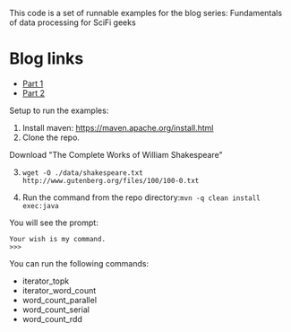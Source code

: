 This code is a set of runnable examples for the blog series: Fundamentals of data processing for SciFi geeks 

# Blog links 

* [Part 1](https://towardsdatascience.com/fundamentals-of-data-processing-part-i-f6a6914e1fec)
* [Part 2](https://towardsdatascience.com/fundamentals-of-data-processing-for-scifi-geeks-part-ii-apache-spark-rdd-3d4b2c6f39f)

Setup to run the examples:

1. Install maven: https://maven.apache.org/install.html
2. Clone the repo.

Download "The Complete Works of William Shakespeare"

3. ```wget -O ./data/shakespeare.txt http://www.gutenberg.org/files/100/100-0.txt```

4. Run the command from the repo directory:```mvn -q clean install exec:java```

You will see the prompt:
```
Your wish is my command.
>>>
```

You can run the following commands:
* iterator_topk
* iterator_word_count
* word_count_parallel
* word_count_serial
* word_count_rdd


